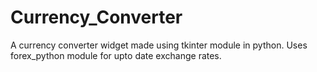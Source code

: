 # Currency_Converter
A currency converter widget made using tkinter module in python. Uses forex_python module for upto date exchange rates.
